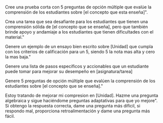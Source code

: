 Cree una prueba corta con 5 preguntas de opción múltiple que evalúe la comprensión de los estudiantes sobre [el concepto que esta enseña]".


Crea una tarea que sea desafiante para los estudiantes que tienen una comprensión sólida de [el concepto que se enseña], pero que también brinde apoyo y andamiaje a los estudiantes que tienen dificultades con el material."

Genere un ejemplo de un ensayo bien escrito sobre [Unidad] que cumpla con los criterios de calificación para un 5, siendo 5 la nota mas alta y cero la mas baja."

Genere una lista de pasos específicos y accionables que un estudiante puede tomar para mejorar su desempeño en [asignatura/tarea]

Genere 5 preguntas de opción múltiple que evalúen la comprensión de los estudiantes sobre [el concepto que se enseña]."

Estoy tratando de mejorar mi compresion en [Unidad]. Hazme una pregunta algebraica y sigue haciéndome preguntas adaptativas para que yo mejore". Si obtengo la respuesta correcta, dame una pregunta más difícil, si respondo mal, proporciona retroalimentación y dame una pregunta más fácil.